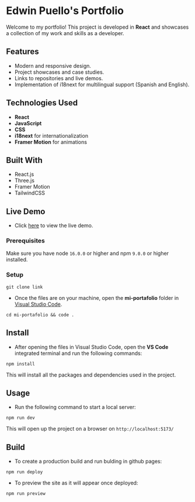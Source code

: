 # Edwin Puello's Portfolio

Welcome to my portfolio! This project is developed in **React** and showcases a collection of my work and skills as a developer.

## Features

- Modern and responsive design.
- Project showcases and case studies.
- Links to repositories and live demos.
- Implementation of i18next for multilingual support (Spanish and English).

## Technologies Used

- **React**
- **JavaScript**
- **CSS**
- **i18next** for internationalization
- **Framer Motion** for animations

## Built With

- React.js
- Three.js
- Framer Motion
- TailwindCSS

## Live Demo

- Click [here](https://edwinpuello.github.io/mi-portafolio/) to view the live demo.

### Prerequisites

Make sure you have node `16.0.0` or higher and npm `9.0.0` or higher installed.

### Setup

```
git clone link
```

- Once the files are on your machine, open the **mi-portafolio** folder in [Visual Studio Code](https://code.visualstudio.com/download).

```
cd mi-portafolio && code .
```

## Install

- After opening the files in Visual Studio Code, open the **VS Code** integrated terminal and run the following commands:

```
npm install
```

This will install all the packages and dependencies used in the project.

## Usage

- Run the following command to start a local server:

```
npm run dev
```

This will open up the project on a browser on `http://localhost:5173/`

## Build

- To create a production build and run bulding in github pages:

```
npm run deploy
```

- To preview the site as it will appear once deployed:

```
npm run preview
```